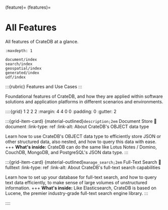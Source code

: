 (feature)=
(features)=

# All Features

All features of CrateDB at a glance.

```{toctree}
:maxdepth: 1

document/index
search/index
geospatial/index
generated/index
udf/index
```


:::{rubric} Features and Use Cases
:::

Foundational features of CrateDB, and how they are applied within software
solutions and application platforms in different scenarios and environments.

::::{grid} 1 2 2 2
:margin: 4 4 0 0
:padding: 0
:gutter: 2


:::{grid-item-card} {material-outlined}`description;2em` Document Store
:link: document
:link-type: ref
:link-alt: About CrateDB's OBJECT data type

Learn how to use CrateDB's OBJECT data type to efficiently store JSON or
other structured data, also nested, and how to query this data with ease.
+++
**What's inside:**
CrateDB can do the same like Lotus Notes / Domino, CouchDB, MongoDB,
and PostgreSQL's JSON data type.
:::


:::{grid-item-card} {material-outlined}`manage_search;2em` Full-Text Search
:link: fulltext
:link-type: ref
:link-alt: About CrateDB's full-text search capabilities

Learn how to set up your database for full-text search, and how to query
text data efficiently, to make sense of large volumes of unstructured
information.
+++
**What's inside:**
Like Elasticsearch, CrateDB is based on Lucene, the premier industry-grade
full-text search engine library.
:::


::::
